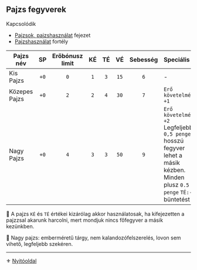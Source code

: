 ## Pajzs fegyverek

Kapcsolódik
- [Pajzsok, pajzshasználat](064_02_09_pajzsok_pajzshasznalat.md) fejezet
- [Pajzshasználat](fortelyok.harci/pajzshasznalat.md) fortély

<!-- tag: md_table_pajzs_start -->

| Pajzs név     |  SP  | Erőbónusz limit | KÉ  | TÉ  |  VÉ  | Sebesség | Speciális                                                                                                                           |
| ------------- | :--: | :-------------: | :-: | :-: | :--: | :------: | :---------------------------------------------------------------------------------------------------------------------------------- |
| Kis Pajzs     | `+0` |       `0`       | `1` | `3` | `15` |   `6`    | -                                                                                                                                   |
| Közepes Pajzs | `+0` |       `2`       | `2` | `4` | `30` |   `7`    | `Erő követelmény: +1`                                                                                                               |
| Nagy Pajzs    | `+0` |       `4`       | `3` | `3` | `50` |   `9`    | `Erő követelmény: +2`<br>Legfeljebb `0,5 penge` hosszú fegyver lehet a másik kézben. Minden plusz `0.5 penge` `TÉ:-10` büntetést ad |
<!-- tag: md_table_pajzs_end -->

🔆 A pajzs `KÉ` és `TÉ` értékei kizárólag akkor használatosak, ha kifejezetten a pajzzsal akarunk harcolni, mert mondjuk nincs főfegyver a másik kezünkben.

🔆 Nagy pajzs: emberméretű tárgy, nem kalandozófelszerelés, lovon sem vihető, legfeljebb szekéren.

---

⚜️ [Nyitóoldal](start.md#6-harcrendszer-%EF%B8%8F)
